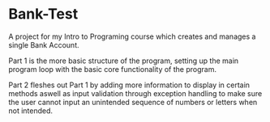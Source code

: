 # Bank-Test
A project for my Intro to Programing course which creates and manages a single Bank Account.

Part 1 is the more basic structure of the program, setting up the main program loop with the basic core functionality of the program. 

Part 2 fleshes out Part 1 by adding more information to display in certain methods aswell as input validation through exception handling to make sure the user cannot input an unintended sequence of numbers or letters when not intended.
